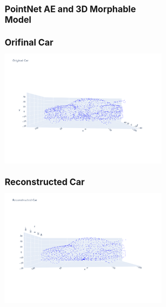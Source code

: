 # PointNet AE and 3D Morphable Model

# Orifinal Car
![](images/original_car.png)

# Reconstructed Car
![](images/reconstructed_car.png)
